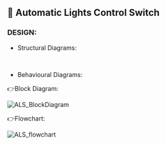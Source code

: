 
## 📌 Automatic Lights Control Switch

### DESIGN:

* Structural Diagrams:


</br>

* Behavioural Diagrams:

👉Block Diagram:

![ALS_BlockDiagram](https://user-images.githubusercontent.com/98833151/157126892-17ab94c0-11f0-4b9a-8faf-b355bf363ffb.png)

👉Flowchart:

![ALS_flowchart](https://user-images.githubusercontent.com/98833151/157126871-dd8c2321-83ed-48d9-aa19-2c67c08533d0.png)
